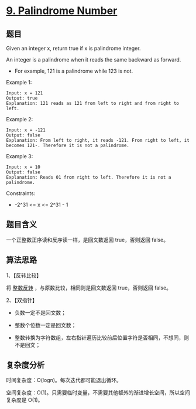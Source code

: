 # [9. Palindrome Number](https://leetcode.com/problems/palindrome-number/)

## 题目

Given an integer x, return true if x is palindrome integer.

An integer is a palindrome when it reads the same backward as forward.
- For example, 121 is a palindrome while 123 is not.

Example 1:
```
Input: x = 121
Output: true
Explanation: 121 reads as 121 from left to right and from right to left.
```

Example 2:
```
Input: x = -121
Output: false
Explanation: From left to right, it reads -121. From right to left, it becomes 121-. Therefore it is not a palindrome.
```

Example 3:
```
Input: x = 10
Output: false
Explanation: Reads 01 from right to left. Therefore it is not a palindrome.
```

Constraints:
- -2^31 <= x <= 2^31 - 1

## 题目含义

一个正整数正序读和反序读一样，是回文数返回 true，否则返回 false。

## 算法思路

1、【反转比较】

将 [整数反转](https://jpeony.blog.csdn.net/article/details/122524582) ，与原数比较，相同则是回文数返回 true，否则返回 false。

2、【双指针】

- 负数一定不是回文数；

- 整数个位数一定是回文数；

- 整数转换为字符数组，左右指针遍历比较前后位置字符是否相同，不想同，则不是回文；

## 复杂度分析

时间复杂度：O(logn)。每次迭代都可能退出循环。

空间复杂度：O(1)。只需要临时变量，不需要其他额外的渐进增长空间，所以空间复杂度是 O(1)。